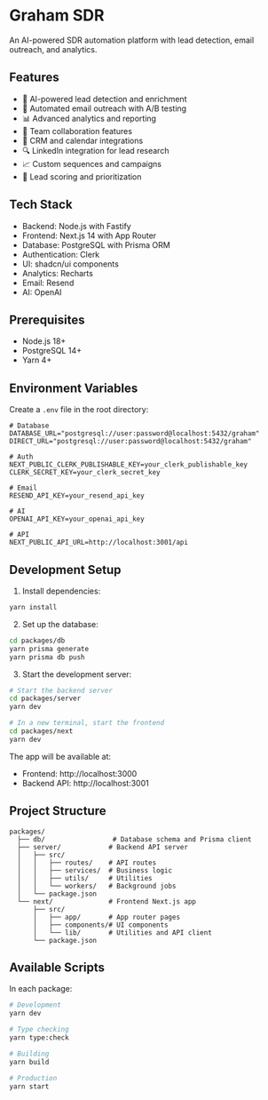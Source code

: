 # Graham SDR

An AI-powered SDR automation platform with lead detection, email outreach, and analytics.

## Features

- 🤖 AI-powered lead detection and enrichment
- 📧 Automated email outreach with A/B testing
- 📊 Advanced analytics and reporting
- 👥 Team collaboration features
- 🔄 CRM and calendar integrations
- 🔍 LinkedIn integration for lead research
- 📈 Custom sequences and campaigns
- 🎯 Lead scoring and prioritization

## Tech Stack

- Backend: Node.js with Fastify
- Frontend: Next.js 14 with App Router
- Database: PostgreSQL with Prisma ORM
- Authentication: Clerk
- UI: shadcn/ui components
- Analytics: Recharts
- Email: Resend
- AI: OpenAI

## Prerequisites

- Node.js 18+
- PostgreSQL 14+
- Yarn 4+

## Environment Variables

Create a `.env` file in the root directory:

```env
# Database
DATABASE_URL="postgresql://user:password@localhost:5432/graham"
DIRECT_URL="postgresql://user:password@localhost:5432/graham"

# Auth
NEXT_PUBLIC_CLERK_PUBLISHABLE_KEY=your_clerk_publishable_key
CLERK_SECRET_KEY=your_clerk_secret_key

# Email
RESEND_API_KEY=your_resend_api_key

# AI
OPENAI_API_KEY=your_openai_api_key

# API
NEXT_PUBLIC_API_URL=http://localhost:3001/api
```

## Development Setup

1. Install dependencies:
```bash
yarn install
```

2. Set up the database:
```bash
cd packages/db
yarn prisma generate
yarn prisma db push
```

3. Start the development server:
```bash
# Start the backend server
cd packages/server
yarn dev

# In a new terminal, start the frontend
cd packages/next
yarn dev
```

The app will be available at:
- Frontend: http://localhost:3000
- Backend API: http://localhost:3001

## Project Structure

```
packages/
  ├── db/                 # Database schema and Prisma client
  ├── server/            # Backend API server
  │   ├── src/
  │   │   ├── routes/    # API routes
  │   │   ├── services/  # Business logic
  │   │   ├── utils/     # Utilities
  │   │   └── workers/   # Background jobs
  │   └── package.json
  └── next/              # Frontend Next.js app
      ├── src/
      │   ├── app/       # App router pages
      │   ├── components/# UI components
      │   └── lib/       # Utilities and API client
      └── package.json
```

## Available Scripts

In each package:

```bash
# Development
yarn dev

# Type checking
yarn type:check

# Building
yarn build

# Production
yarn start
```